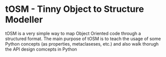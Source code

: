 tOSM - Tinny Object to Structure Modeller
=========================================

tOSM is a very simple way to map Object Oriented code through a structured format. The main purpose of tOSM is to teach the usage of some Python concepts (as properties, metaclaseses, etc.) and also walk thorugh the API design comcepts in Python


